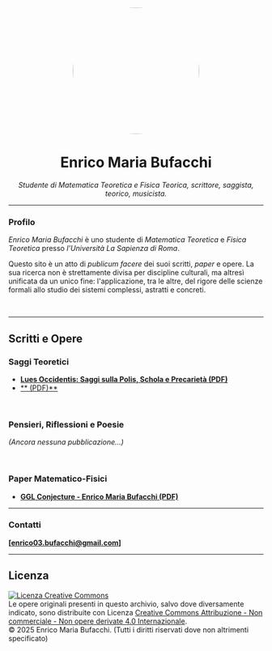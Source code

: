 <div align="center">

<img src="ritratto.jpg" width="250px" style="border-radius: 50%;"> 

# Enrico Maria Bufacchi

*Studente di Matematica Teoretica e Fisica Teorica, scrittore, saggista, teorico, musicista.*
</div>

---

### Profilo

_Enrico Maria Bufacchi_ è uno studente di _Matematica Teoretica_ e _Fisica Teoretica_ presso _l'Università La Sapienza di Roma_.

Questo sito è un atto di _publicum facere_ dei suoi scritti, _paper_ e opere. La sua ricerca non è strettamente divisa per discipline culturali, ma altresì unificata da un unico fine: l'applicazione, tra le altre, del rigore delle scienze formali allo studio dei sistemi complessi, astratti e concreti.

<br>

---

## Scritti e Opere

### Saggi Teoretici

* [**Lues Occidentis: Saggi sulla Polis, Schola e Precarietà (PDF)**](Lues_Occidentis.pdf)
* [** (PDF)**](Lues_Occidentis.pdf)

<br>

### Pensieri, Riflessioni e Poesie

*(Ancora nessuna pubblicazione...)*

<br>

### Paper Matematico-Fisici

* [**GGL Conjecture - Enrico Maria Bufacchi (PDF)**](GGL_Conjecture.pdf)

---

### Contatti

**[enrico03.bufacchi@gmail.com]**

---

## Licenza

<a rel="license" href="http://creativecommons.org/licenses/by-nc-nd/4.0/">
    <img alt="Licenza Creative Commons" style="border-width:0" src="https://i.creativecommons.org/l/by-nc-nd/4.0/88x31.png" />
</a>
<br />
Le opere originali presenti in questo archivio, salvo dove diversamente indicato, sono distribuite con Licenza <a rel="license" href="http://creativecommons.org/licenses/by-nc-nd/4.0/">Creative Commons Attribuzione - Non commerciale - Non opere derivate 4.0 Internazionale</a>.
<br>
© 2025 Enrico Maria Bufacchi. (Tutti i diritti riservati dove non altrimenti specificato)
